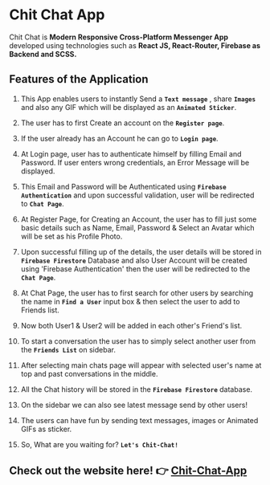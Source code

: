 
# Chit Chat App

Chit Chat is **Modern Responsive Cross-Platform Messenger App** developed using technologies such as **React JS, React-Router, Firebase as Backend and SCSS.** 

## Features of the Application

1. This App enables users to instantly Send a **`Text message`** , share **`Images`** and also any GIF which will be displayed as an **`Animated Sticker`**.

2. The user has to first Create an account on the **`Register page`**.

3. If the user already has an Account he can go to **`Login page`**.

4. At Login page, user has to authenticate himself by filling Email and Password. If user enters wrong credentials, an Error Message will be displayed.

5. This Email and Password will be Authenticated using **`Firebase Authentication`** and upon successful validation, user will be redirected to **`Chat Page`**.

6. At Register Page, for Creating an Account, the user has to fill just some basic details such as Name, Email, Password & Select an Avatar which will be set as his Profile Photo.

7. Upon successful filling up of the details, the user details will be stored in **`Firebase Firestore`** Database and also User Account will be created using 'Firebase Authentication' then the user will be redirected to the **`Chat Page`**.

8. At Chat Page, the user has to first search for other users by searching the name in **`Find a User`** input box & then select the user to add to Friends list. 

9. Now both User1 & User2 will be added in each other's Friend's list.

10. To start a conversation the user has to simply select another user from the **`Friends List`** on sidebar.

11. After selecting main chats page will appear with selected user's name at top and past conversations in the middle.

12. All the Chat history will be stored in the **`Firebase Firestore`** database.

13. On the sidebar we can also see latest message send by other users!

14. The users can have fun by sending text messages, images or Animated GIFs as sticker.

15. So, What are you waiting for? **`Let's Chit-Chat!`**


## Check out the website here! 👉 [Chit-Chat-App](https://lets-chit-chat-app.web.app/login)



